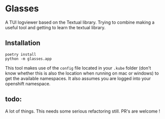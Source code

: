 # Glasses

A TUI logviewer based on the Textual library. Trying to combine making a useful tool and getting to learn the textual library.

## Installation

```
poetry install
python -m glasses.app
```

This tool makes use of the `config` file located in your `.kube` folder (don't know whether this is also the location when running on mac or windows) to get the available namespaces. It also assumes you are logged into your openshift namespace.



## todo:

A lot of things. This needs some serious refactoring still. PR's are welcome !
